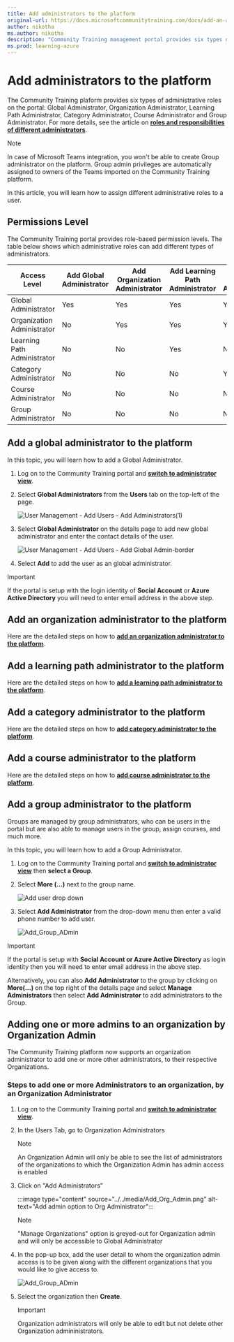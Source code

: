 ```yaml
---
title: Add administrators to the platform
original-url: https://docs.microsoftcommunitytraining.com/docs/add-an-administrator-to-the-portal
author: nikotha
ms.author: nikotha
description: "Community Training management portal provides six types of administrative role to a user on the portal."
ms.prod: learning-azure
---
```


# Add administrators to the platform

The Community Training plaform provides six types of administrative roles on the portal: Global Administrator, Organization Administrator, Learning Path Administrator, Category Administrator, Course Administrator and Group Administrator. For more details, see the article on [**roles and responsibilities of different administrators**](../../get-started/user-role-and-management-portal-overview.md).

> [!NOTE]
> In case of Microsoft Teams integration, you won't be able to create Group administrator on the platform.  Group admin privileges are automatically assigned to owners of the Teams imported on the Community Training platform.

In this article, you will learn how to assign different administrative roles to a user.

## Permissions Level

The Community Training portal provides role-based permission levels. The table below shows which administrative roles can add different types of administrators.

| Access Level   | Add Global Administrator | Add Organization Administrator | Add Learning Path Administrator | Add Category Administrator | Add Course Administrator | Add Group Administrator  |
| --- | --- | --- | --- | --- | --- | --- |
| Global Administrator | Yes | Yes | Yes | Yes | Yes | Yes |
| Organization Administrator | No | Yes | Yes | Yes | Yes | Yes |
| Learning Path Administrator | No | No | Yes | No | No | No |
| Category Administrator | No | No | No | Yes | Yes | No |
| Course Administrator | No | No | No | No |  Yes | No |
| Group Administrator | No | No | No | No | No | Yes |

## Add a global administrator to the platform

In this topic, you will learn how to add a Global Administrator.

1. Log on to the Community Training portal and [**switch to administrator view**](../../get-started/step-by-step-configuration-guide.md#step-2--switch-to-administrator-view-of-the-portal).

1. Select **Global Administrators** from the **Users** tab on the top-left of the page.

    ![User Management - Add Users - Add Administrators\(1\)](../../media/User%20Management%20-%20Add%20Users%20-%20Add%20Administrators%281%29.png)

1. Select **Global Administrator** on the details page to add new global administrator and enter the contact details of the user.

    ![User Management - Add Users - Add Global Admin-border](../../media/Add_Global_Admin.png)

1. Select **Add** to add the user as an global administrator.

> [!IMPORTANT]
> If the portal is setup with the login identity of **Social Account** or **Azure Active Directory** you will need to enter email address in the above step.

## Add an organization administrator to the platform

Here are the detailed steps on how to [**add an organization administrator to the platform**](./../organization-management.md#create-a-new-organization-administrator).

## Add a learning path administrator to the platform

Here are the detailed steps on how to [**add a learning path administrator to the platform**](../../content-management/manage-content/manage-learning-path/add-an-administrator-for-a-learning-path.md).

## Add a category administrator to the platform

Here are the detailed steps on how to [**add category administrator to the platform**](../../content-management/manage-content/manage-course-category/add-an-administrator-for-a-course.md#add-a-category-administrator).

## Add a course administrator to the platform

Here are the detailed steps on how to [**add course administrator to the platform**](../../content-management/manage-content/manage-course-category/add-an-administrator-for-a-course.md#add-a-course-administrator).

## Add a group administrator to the platform

Groups are managed by group administrators, who can be users in the portal but are also able to manage users in the group, assign courses, and much more.

In this topic, you will learn how to add a Group Administrator.

1. Log on to the Community Training portal and [**switch to administrator view**](../../get-started/step-by-step-configuration-guide.md#step-2--switch-to-administrator-view-of-the-portal) then **select a Group**.

1. Select **More (...)** next to the group name.

    ![Add user drop down](../../media/Add%20user%20drop%20down.png)

1. Select **Add Administrator** from the drop-down menu then enter a valid phone number to add user.

    ![Add_Group_ADmin](../../media/Add_Group_Admin.png)

> [!IMPORTANT]
> If the portal is setup with **Social Account or Azure Active Directory** as login identity then you will need to enter email address in the above step.

Alternatively, you can also **Add Administrator** to the group by clicking on **More(…)** on the top right of the details page and select **Manage Administrators** then select **Add Administrator** to add administrators to the Group.

## Adding one or more admins to an organization by Organization Admin

The Community Training platform now supports an organization administrator to add one or more other administrators, to their respective Organizations.

### Steps to add one or more Administrators to an organization, by an Organization Administrator

1. Log on to the Community Training portal and [**switch to administrator view**](../../get-started/step-by-step-configuration-guide.md#step-2--switch-to-administrator-view-of-the-portal).
1. In the Users Tab, go to Organization Administrators
     > [!NOTE]
    > An Organization Admin will only be able to see the list of administrators of the organizations to which the Organization Admin has admin access is enabled

1. Click on "Add Administrators”

    :::image type="content" source="../../media/Add_Org_Admin.png" alt-text="Add admin option to Org Administrator":::


    > [!NOTE]
    > "Manage Organizations" option is greyed-out for Organization admin and will only be accessible to Global Administrator
1. In the pop-up box, add the user detail to whom the organization admin access is to be given along with the different organizations that you would like to give access to.

   ![Add_Group_ADmin](../../media/Add_Org_Admin.png)

1. Select the organization then **Create**.
    > [!IMPORTANT]
    > Organization administrators will only be able to edit but not delete other Organization admininistrators.
